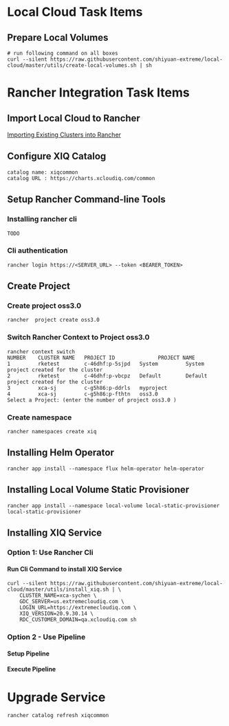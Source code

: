 # Local Cloud Task Items

## Prepare Local Volumes

```she
# run following command on all boxes
curl --silent https://raw.githubusercontent.com/shiyuan-extreme/local-cloud/master/utils/create-local-volumes.sh | sh 
```

# Rancher Integration Task Items

## Import Local Cloud to Rancher

[Importing Existing Clusters into Rancher](https://rancher.com/docs/rancher/v2.x/en/cluster-provisioning/imported-clusters/)

## Configure XIQ Catalog

```she
catalog name: xiqcommon
catalog URL : https://charts.xcloudiq.com/common	
```

## Setup Rancher Command-line Tools

### Installing rancher cli

```she
TODO
```

### Cli authentication

```shell
rancher login https://<SERVER_URL> --token <BEARER_TOKEN>
```

## Create Project

### Create project oss3.0

```shel
rancher  project create oss3.0
```

### Switch Rancher Context to Project oss3.0

```shel
rancher context switch
NUMBER    CLUSTER NAME   PROJECT ID              PROJECT NAME   
1         rketest        c-46dhf:p-5sjpd   System         System project created for the cluster
2         rketest        c-46dhf:p-vbcpz   Default        Default project created for the cluster
3         xca-sj         c-g5h86:p-ddrls   myproject      
4         xca-sj         c-g5h86:p-fthtn   oss3.0     
Select a Project: (enter the number of project oss3.0 )
```

### Create namespace 

```she
rancher namespaces create xiq
```

## Installing Helm Operator

```she
rancher app install --namespace flux helm-operator helm-operator 
```

## Installing Local Volume Static Provisioner

```she
rancher app install --namespace local-volume local-static-provisioner local-static-provisioner
```

## Installing XIQ Service

### Option 1: Use Rancher Cli

#### Run Cli Command to install XIQ Service

```she
curl --silent https://raw.githubusercontent.com/shiyuan-extreme/local-cloud/master/utils/install_xiq.sh | \
	CLUSTER_NAME=xca-sychen \
	GDC_SERVER=us.extremecloudiq.com \
	LOGIN_URL=https://extremecloudiq.com \
	XIQ_VERSION=20.9.30.14 \
	RDC_CUSTOMER_DOMAIN=qa.xcloudiq.com sh 
```

### Option 2 - Use Pipeline

#### Setup Pipeline

#### Execute Pipeline

# Upgrade Service

```shell
rancher catalog refresh xiqcommon 

```





